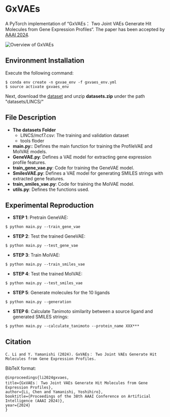 # GxVAEs

A PyTorch implementation of “GxVAEs： Two Joint VAEs Generate Hit Molecules from Gene Expression Profiles“.
The paper has been accepted by [AAAI 2024](https://aaai.org/wp-content/uploads/2023/12/Main-Track.pdf). 

![Overview of GxVAEs](https://github.com/naruto7283/GxVAEs/blob/main/overview.jpg)

## Environment Installation
Execute the following command:
```
$ conda env create -n gxvae_env -f gxvaes_env.yml
$ source activate gxvaes_env
```
Next, download the [dataset](https://drive.google.com/drive/folders/1Bj5CLupoLLCubVx4L7H2yYn62BeAkHYC?usp=sharing) and unzip **datasets.zip** under the path "datasets/LINCS/"

## File Description

- **The datasets Folder**
    - LINCS/mcf7.csv: The training and validation dataset
    - tools floder
- **main.py:**: Defines the main function for training the ProfileVAE and MolVAE models.
- **GeneVAE.py**: Defines a VAE model for extracting gene expression profile features.
- **train_gene_vae.py**: Code for training the GeneVAE model.
- **SmilesVAE.py**: Defines a VAE model for generating SMILES strings with extracted gene features.
- **train_smiles_vae.py**: Code for training the MolVAE model.
- **utils.py**: Defines the functions used.

## Experimental Reproduction

  - **STEP 1**: Pretrain GeneVAE:
  ``` 
  $ python main.py --train_gene_vae
  ```
  - **STEP 2**: Test the trained GeneVAE:
  ```
  $ python main.py --test_gene_vae
  ```
  - **STEP 3**: Train MolVAE:
  ```  
  $ python main.py --train_smiles_vae
  ```
  - **STEP 4**: Test the trained MolVAE:
  ```
  $ python main.py --test_smiles_vae
  ```
  - **STEP 5**: Generate molecules for the 10 ligands
  ```
  $ python main.py --generation
  ```	
  - **STEP 6**: Calculate Tanimoto similarity between a source ligand and generated SMILES strings: 
  ```
  $ python main.py --calculate_tanimoto --protein_name XXX***
  ```
  
## Citation
  ```
  C. Li and Y. Yamanishi (2024). GxVAEs： Two Joint VAEs Generate Hit Molecules from Gene Expression Profiles.
  ```
  
  BibTeX format:
  ```
  @inproceedings{li2024gxvaes,
  title={GxVAEs： Two Joint VAEs Generate Hit Molecules from Gene Expression Profiles},
  author={Li, Chen and Yamanishi, Yoshihiro},
  booktitle={Proceedings of the 38th AAAI Conference on Artificial Intelligence (AAAI 2024)},
  year={2024}
}
  ```
